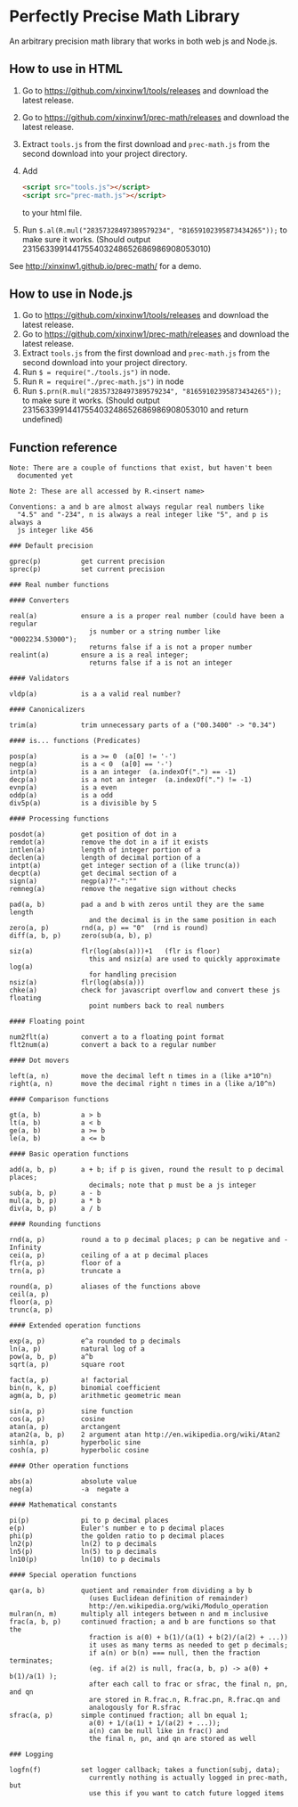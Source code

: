 # Perfectly Precise Math Library

An arbitrary precision math library that works in both web js and Node.js.

## How to use in HTML

1. Go to https://github.com/xinxinw1/tools/releases and download the latest release.
2. Go to https://github.com/xinxinw1/prec-math/releases and download the latest release.
3. Extract `tools.js` from the first download and `prec-math.js` from the second download into your project directory.
4. Add
   
   ```html
   <script src="tools.js"></script>
   <script src="prec-math.js"></script>
   ```
   
   to your html file.
5. Run `$.al(R.mul("28357328497389579234", "81659102395873434265"));` to make sure it works. (Should output 2315633991441755403248652686986908053010)

See http://xinxinw1.github.io/prec-math/ for a demo.

## How to use in Node.js

1. Go to https://github.com/xinxinw1/tools/releases and download the latest release.
2. Go to https://github.com/xinxinw1/prec-math/releases and download the latest release.
3. Extract `tools.js` from the first download and `prec-math.js` from the second download into your project directory.
4. Run `$ = require("./tools.js")` in node.
5. Run `R = require("./prec-math.js")` in node
6. Run `$.prn(R.mul("28357328497389579234", "81659102395873434265"));` to make sure it works. (Should output 2315633991441755403248652686986908053010 and return undefined)

## Function reference

```
Note: There are a couple of functions that exist, but haven't been
  documented yet

Note 2: These are all accessed by R.<insert name>

Conventions: a and b are almost always regular real numbers like
  "4.5" and "-234", n is always a real integer like "5", and p is always a
  js integer like 456

### Default precision

gprec(p)          get current precision
sprec(p)          set current precision

### Real number functions

#### Converters

real(a)           ensure a is a proper real number (could have been a regular
                    js number or a string number like "0002234.53000");
                    returns false if a is not a proper number
realint(a)        ensure a is a real integer;
                    returns false if a is not an integer

#### Validators

vldp(a)           is a a valid real number?

#### Canonicalizers

trim(a)           trim unnecessary parts of a ("00.3400" -> "0.34")

#### is... functions (Predicates)

posp(a)           is a >= 0  (a[0] != '-')
negp(a)           is a < 0  (a[0] == '-')
intp(a)           is a an integer  (a.indexOf(".") == -1)
decp(a)           is a not an integer  (a.indexOf(".") != -1)
evnp(a)           is a even
oddp(a)           is a odd
div5p(a)          is a divisible by 5

#### Processing functions

posdot(a)         get position of dot in a
remdot(a)         remove the dot in a if it exists
intlen(a)         length of integer portion of a
declen(a)         length of decimal portion of a
intpt(a)          get integer section of a (like trunc(a))
decpt(a)          get decimal section of a
sign(a)           negp(a)?"-":""
remneg(a)         remove the negative sign without checks

pad(a, b)         pad a and b with zeros until they are the same length
                    and the decimal is in the same position in each
zero(a, p)        rnd(a, p) == "0"  (rnd is round)
diff(a, b, p)     zero(sub(a, b), p)

siz(a)            flr(log(abs(a)))+1   (flr is floor)
                    this and nsiz(a) are used to quickly approximate log(a)
                    for handling precision
nsiz(a)           flr(log(abs(a)))
chke(a)           check for javascript overflow and convert these js floating
                    point numbers back to real numbers

#### Floating point

num2flt(a)        convert a to a floating point format
flt2num(a)        convert a back to a regular number

#### Dot movers

left(a, n)        move the decimal left n times in a (like a*10^n)
right(a, n)       move the decimal right n times in a (like a/10^n)

#### Comparison functions

gt(a, b)          a > b
lt(a, b)          a < b
ge(a, b)          a >= b
le(a, b)          a <= b

#### Basic operation functions

add(a, b, p)      a + b; if p is given, round the result to p decimal places;
                    decimals; note that p must be a js integer
sub(a, b, p)      a - b
mul(a, b, p)      a * b
div(a, b, p)      a / b

#### Rounding functions

rnd(a, p)         round a to p decimal places; p can be negative and -Infinity
cei(a, p)         ceiling of a at p decimal places
flr(a, p)         floor of a
trn(a, p)         truncate a

round(a, p)       aliases of the functions above
ceil(a, p)
floor(a, p)
trunc(a, p)

#### Extended operation functions

exp(a, p)         e^a rounded to p decimals
ln(a, p)          natural log of a
pow(a, b, p)      a^b
sqrt(a, p)        square root

fact(a, p)        a! factorial
bin(n, k, p)      binomial coefficient
agm(a, b, p)      arithmetic geometric mean

sin(a, p)         sine function
cos(a, p)         cosine
atan(a, p)        arctangent
atan2(a, b, p)    2 argument atan http://en.wikipedia.org/wiki/Atan2
sinh(a, p)        hyperbolic sine
cosh(a, p)        hyperbolic cosine

#### Other operation functions

abs(a)            absolute value
neg(a)            -a  negate a

#### Mathematical constants

pi(p)             pi to p decimal places
e(p)              Euler's number e to p decimal places
phi(p)            the golden ratio to p decimal places
ln2(p)            ln(2) to p decimals
ln5(p)            ln(5) to p decimals
ln10(p)           ln(10) to p decimals

#### Special operation functions

qar(a, b)         quotient and remainder from dividing a by b
                    (uses Euclidean definition of remainder)
                    http://en.wikipedia.org/wiki/Modulo_operation
mulran(n, m)      multiply all integers between n and m inclusive
frac(a, b, p)     continued fraction; a and b are functions so that the
                    fraction is a(0) + b(1)/(a(1) + b(2)/(a(2) + ...))
                    it uses as many terms as needed to get p decimals;
                    if a(n) or b(n) === null, then the fraction terminates;
                    (eg. if a(2) is null, frac(a, b, p) -> a(0) + b(1)/a(1) );
                    after each call to frac or sfrac, the final n, pn, and qn
                    are stored in R.frac.n, R.frac.pn, R.frac.qn and
                    analogously for R.sfrac
sfrac(a, p)       simple continued fraction; all bn equal 1;
                    a(0) + 1/(a(1) + 1/(a(2) + ...));
                    a(n) can be null like in frac() and
                    the final n, pn, and qn are stored as well

### Logging

logfn(f)          set logger callback; takes a function(subj, data);
                    currently nothing is actually logged in prec-math, but
                    use this if you want to catch future logged items

```
